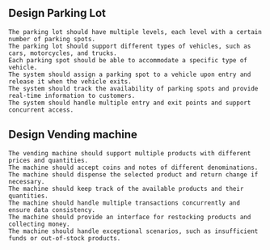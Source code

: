 ## Design Parking Lot

    The parking lot should have multiple levels, each level with a certain number of parking spots.
    The parking lot should support different types of vehicles, such as cars, motorcycles, and trucks.
    Each parking spot should be able to accommodate a specific type of vehicle.
    The system should assign a parking spot to a vehicle upon entry and release it when the vehicle exits.
    The system should track the availability of parking spots and provide real-time information to customers.
    The system should handle multiple entry and exit points and support concurrent access.

## Design Vending machine

    The vending machine should support multiple products with different prices and quantities.
    The machine should accept coins and notes of different denominations.
    The machine should dispense the selected product and return change if necessary.
    The machine should keep track of the available products and their quantities.
    The machine should handle multiple transactions concurrently and ensure data consistency.
    The machine should provide an interface for restocking products and collecting money.
    The machine should handle exceptional scenarios, such as insufficient funds or out-of-stock products.


